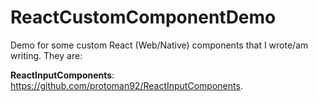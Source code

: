 # ReactCustomComponentDemo

Demo for some custom React (Web/Native) components that I wrote/am writing. They are:

**ReactInputComponents**: https://github.com/protoman92/ReactInputComponents.

